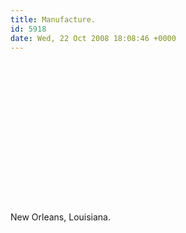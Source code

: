 ```yaml
---
title: Manufacture.
id: 5918
date: Wed, 22 Oct 2008 18:08:46 +0000
---
```


<object height="227" width="400"><param name="allowfullscreen" value="true"></param><param name="allowscriptaccess" value="always"></param><param name="movie" value="http://vimeo.com/moogaloop.swf?clip_id=2037181&server=vimeo.com&show_title=1&show_byline=1&show_portrait=0&color=00ADEF&fullscreen=1"></param><embed allowfullscreen="true" allowscriptaccess="always" height="227" src="http://vimeo.com/moogaloop.swf?clip_id=2037181&server=vimeo.com&show_title=1&show_byline=1&show_portrait=0&color=00ADEF&fullscreen=1" type="application/x-shockwave-flash" width="400"></embed></object>

New Orleans, Louisiana.


